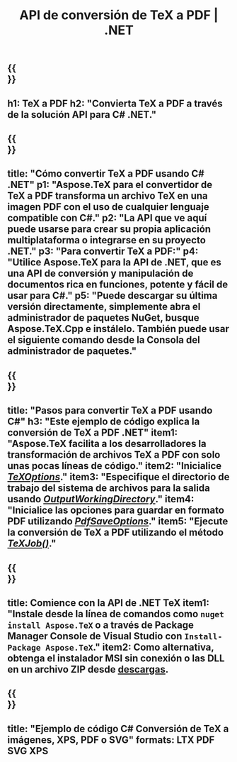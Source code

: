 ﻿---
translation: true
template: /_templates/_conversion-child-net.md
title: API de conversión de TeX a PDF | .NET
description: Funcionalidad de conversión de TeX a PDF. Integre esta biblioteca .NET local en su proyecto o use aplicaciones multiplataforma para convertir TeX a PDF.
keywords: tex a pdf api net, tex2pdf integrar c#
url: /net/conversion/tex-to-pdf/
family: tex
platformtag: net
feature: conversion
informat: TEX
outformat: PDF
otherformats: BMP PNG JPEG TIFF SVG XPS
---


{{<section banner>}}
---
h1: TeX a PDF
h2: "Convierta TeX a PDF a través de la solución API para C# .NET."
---

{{<section overview>}}
---
title: "Cómo convertir TeX a PDF usando C# .NET"
p1: "Aspose.TeX para el convertidor de TeX a PDF transforma un archivo TeX en una imagen PDF con el uso de cualquier lenguaje compatible con C#."
p2: "La API que ve aquí puede usarse para crear su propia aplicación multiplataforma o integrarse en su proyecto .NET."
p3: "Para convertir TeX a PDF:"
p4: "Utilice Aspose.TeX para la API de .NET, que es una API de conversión y manipulación de documentos rica en funciones, potente y fácil de usar para C#."
p5: "Puede descargar su última versión directamente, simplemente abra el administrador de paquetes NuGet, busque Aspose.TeX.Cpp e instálelo. También puede usar el siguiente comando desde la Consola del administrador de paquetes."
---

{{<section feature1>}}
---
title: "Pasos para convertir TeX a PDF usando C#"
h3: "Este ejemplo de código explica la conversión de TeX a PDF .NET"
item1: "Aspose.TeX facilita a los desarrolladores la transformación de archivos TeX a PDF con solo unas pocas líneas de código."
item2: "Inicialice [*TeXOptions*](https://reference.aspose.com/tex/net/aspose.tex/texoptions/)."
item3: "Especifique el directorio de trabajo del sistema de archivos para la salida usando [*OutputWorkingDirectory*](https://reference.aspose.com/tex/net/aspose.tex/texoptions/outputworkingdirectory/)."
item4: "Inicialice las opciones para guardar en formato PDF utilizando [*PdfSaveOptions*](https://reference.aspose.com/tex/net/aspose.tex.presentation.image/pdfsaveoptions/)."
item5: "Ejecute la conversión de TeX a PDF utilizando el método [*TeXJob()*](https://reference.aspose.com/tex/net/aspose.tex/texjob/)."
---

{{<section feature2>}}
---
title: Comience con la API de .NET TeX
item1: "Instale desde la línea de comandos como ```nuget install Aspose.TeX``` o a través de Package Manager Console de Visual Studio con ```Install-Package Aspose.TeX```."
item2: Como alternativa, obtenga el instalador MSI sin conexión o las DLL en un archivo ZIP desde [descargas](https://releases.aspose.com/tex/net).
---

{{<section widget>}}
---
title: "Ejemplo de código C# Conversión de TeX a imágenes, XPS, PDF o SVG"
formats: LTX PDF SVG XPS
---